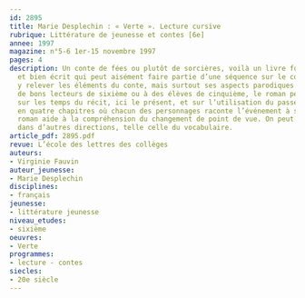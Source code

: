 ```yaml
---
id: 2895
title: Marie Desplechin : « Verte ». Lecture cursive
rubrique: Littérature de jeunesse et contes [6e]
annee: 1997
magazine: n°5-6 1er-15 novembre 1997
pages: 4
description: Un conte de fées ou plutôt de sorcières, voilà un livre fort intéressant
  et bien écrit qui peut aisément faire partie d’une séquence sur le conte. On pourra
  y relever les éléments du conte, mais surtout ses aspects parodiques. Destiné à
  de bons lecteurs de sixième ou à des élèves de cinquième, le roman permet un travail
  sur les temps du récit, ici le présent, et sur l’utilisation du passé. Organisé
  en quatre chapitres où chacun des personnages raconte l’événement à sa façon, le
  roman aide à la compréhension du changement de point de vue. On peut aussi travailler
  dans d’autres directions, telle celle du vocabulaire.
article_pdf: 2895.pdf
revue: L’école des lettres des collèges
auteurs:
- Virginie Fauvin
auteur_jeunesse:
- Marie Desplechin
disciplines:
- français
jeunesse:
- littérature jeunesse
niveau_etudes:
- sixième
oeuvres:
- Verte
programmes:
- lecture - contes
siecles:
- 20e siècle
---
```

